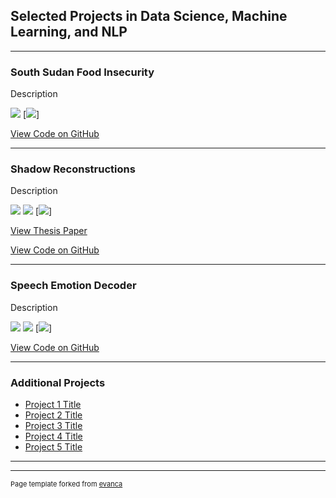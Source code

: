 ## Selected Projects in Data Science, Machine Learning, and NLP 

---

### South Sudan Food Insecurity
Description

[![](https://img.shields.io/badge/Python-white?logo=Python)](#) [![](https://img.shields.io/badge/Jupyter-white?logo=Jupyter)]

[View Code on GitHub](https://github.com/forcept007/South_Sudan_Food_Insecurity/)

---

### Shadow Reconstructions
Description

[![](https://img.shields.io/badge/Python-white?logo=Python)](#) [![](https://img.shields.io/badge/Jupyter-white?logo=Jupyter)](#) [![](https://img.shields.io/badge/PyTorch-white?logo=pytorch)]

[View Thesis Paper](/pdf/BEP__Shadow_Reconstruction_Attack_PT_Final.pdf)

[View Code on GitHub](https://github.com/forcept007/Shadow_Reconstruction/)

---

### Speech Emotion Decoder
Description

[![](https://img.shields.io/badge/Python-white?logo=Python)](#) [![](https://img.shields.io/badge/Jupyter-white?logo=Jupyter)](#) [![](https://img.shields.io/badge/PyTorch-white?logo=pytorch)]

[View Code on GitHub](https://github.com/forcept007/Speech_Emotion_Decoder/)

---

### Additional Projects

- [Project 1 Title](http://example.com/)
- [Project 2 Title](http://example.com/)
- [Project 3 Title](http://example.com/)
- [Project 4 Title](http://example.com/)
- [Project 5 Title](http://example.com/)

---




---
<p style="font-size:11px">Page template forked from <a href="https://github.com/evanca/quick-portfolio">evanca</a></p>
<!-- Remove above link if you don't want to attibute -->
